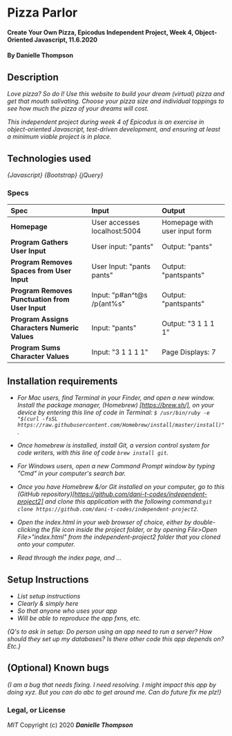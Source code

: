 # Pizza Parlor

#### Create Your Own Pizza, Epicodus Independent Project, Week 4, Object-Oriented Javascript, 11.6.2020

#### By Danielle Thompson

## Description

_Love pizza? So do I! Use this website to build your dream (virtual) pizza and get that mouth salivating. Choose your pizza size and individual toppings to see how much the pizza of your dreams will cost._

_This independent project during week 4 of Epicodus is an exercise in object-oriented Javascript, test-driven development, and ensuring at least a minimum viable project is in place._

## Technologies used

_{Javascript}_
_{Bootstrap}_
_{jQuery}_

### Specs
| Spec | Input | Output |
| :-------------     | :------------- | :------------- |
| **Homepage** | User accesses localhost:5004 | Homepage with user input form |
| **Program Gathers User Input** | User input: "pants" | Output: "pants" |
| **Program Removes Spaces from User Input**| User Input: "pants pants" | Output: "pantspants" |
| **Program Removes Punctuation from User Input**| Input: "p#an^t@s  /p(ant%s" | Output: "pantspants" |
| **Program Assigns Characters Numeric Values** | Input: "pants" | Output: "3 1 1 1 1" |
| **Program Sums Character Values**| Input: "3 1 1 1 1" | Page Displays: 7 |

## Installation requirements

* _For Mac users, find Terminal in your Finder, and open a new window. Install the package manager, (Homebrew) [https://brew.sh/], on your device by entering this line of code in Terminal: `$ /usr/bin/ruby -e "$(curl -fsSL https://raw.githubusercontent.com/Homebrew/install/master/install)"`._
* _Once homebrew is installed, install Git, a version control system for code writers, with this line of code `brew install git`._

* _For Windows users, open a new Command Prompt window by typing "Cmd" in your computer's search bar._
* _Once you have Homebrew &/or Git installed on your computer, go to this (GitHub repository)[https://github.com/dani-t-codes/independent-project2] and clone this application with the following command:`git clone https://github.com/dani-t-codes/independent-project2`._
* _Open the index.html in your web browser of choice, either by double-clicking the file icon inside the project folder, or by opening File>Open File>"index.html" from the independent-project2 folder that you cloned onto your computer._
* _Read through the index page, and ..._

## Setup Instructions 

* _List setup instructions_
* _Clearly & simply here_
* _So that anyone who uses your app_
* _Will be able to reproduce the app fxns, etc._

_{Q's to ask in setup: Do person using an app need to run a server? How should they set up my databases? Is there other code this app depends on? Etc.}_

## (Optional) Known bugs

_{I am a *bug* that needs fixing. I need resolving. I might impact this app by doing xyz. But you can do abc to get around me. Can do future fix me plz!}_

### Legal, or License 

_MIT_ Copyright (c) 2020 **_Danielle Thompson_**